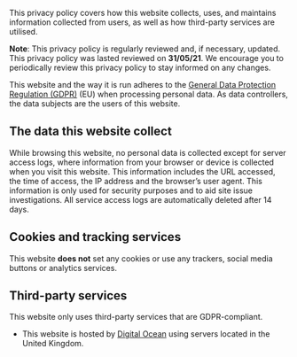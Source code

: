 <!--
  # Copyright (C) 2021 Damien Dart, <damiendart@pobox.com>.
  # This file is distributed under the MIT licence. For more
  # information, please refer to the accompanying "LICENCE" file.

  description: "View the privacy policy for Damien Dart's personal site."
  title: 'Privacy Policy'
  twigTemplate: '.templates/base-markdown.html.twig'
-->

This privacy policy covers how this website collects, uses, and
maintains information collected from users, as well as how third-party
services are utilised.

**Note**: This privacy policy is regularly reviewed and, if necessary,
updated. This privacy policy was lasted reviewed on **31/05/21**. We
encourage you to periodically review this privacy policy to stay
informed on any changes.</p>

This website and the way it is run adheres to the [General Data
Protection Regulation (GDPR)][1] (EU) when processing personal data. As
data controllers, the data subjects are the users of this website.

[1]: <https://ico.org.uk/for-organisations/guide-to-the-general-data-protection-regulation-gdpr/>


## The data this website collect

While browsing this website, no personal data is collected except for
server access logs, where information from your browser or device is
collected when you visit this website. This information includes the URL
accessed, the time of access, the IP address and the browser’s user
agent. This information is only used for security purposes and to aid
site issue investigations. All service access logs are automatically
deleted after 14 days.


## Cookies and tracking services

This website **does not** set any cookies or use any trackers, social
media buttons or analytics services.


## Third-party services

This website only uses third-party services that are GDPR-compliant.

  - This website is hosted by [Digital Ocean][2] using servers located
    in the United Kingdom.

[2]: <https://www.digitalocean.com/security/gdpr/>
